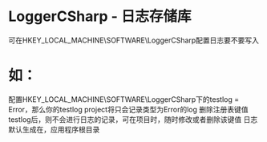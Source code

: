 # LoggerCSharp - 日志存储库
可在HKEY_LOCAL_MACHINE\SOFTWARE\LoggerCSharp配置日志要不要写入
# 如：
配置HKEY_LOCAL_MACHINE\SOFTWARE\LoggerCSharp下的testlog = Error，那么你的testlog project将只会记录类型为Error的log
删除注册表键值testlog后，则不会进行日志的记录，可在项目时，随时修改或者删除该键值
日志默认生成在，应用程序根目录
